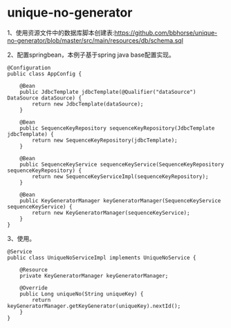 # unique-no-generator
1、使用资源文件中的数据库脚本创建表:https://github.com/bbhorse/unique-no-generator/blob/master/src/main/resources/db/schema.sql

2、配置springbean，本例子基于spring java base配置实现。
    
    @Configuration
    public class AppConfig {

        @Bean
        public JdbcTemplate jdbcTemplate(@Qualifier("dataSource") DataSource dataSource) {
            return new JdbcTemplate(dataSource);
        }

        @Bean
        public SequenceKeyRepository sequenceKeyRepository(JdbcTemplate jdbcTemplate) {
            return new SequenceKeyRepository(jdbcTemplate);
        }

        @Bean
        public SequenceKeyService sequenceKeyService(SequenceKeyRepository sequenceKeyRepository) {
            return new SequenceKeyServiceImpl(sequenceKeyRepository);
        }

        @Bean
        public KeyGeneratorManager keyGeneratorManager(SequenceKeyService sequenceKeyService) {
            return new KeyGeneratorManager(sequenceKeyService);
        }
    }

3、使用。

    @Service
    public class UniqueNoServiceImpl implements UniqueNoService {

        @Resource
        private KeyGeneratorManager keyGeneratorManager;

        @Override
        public Long uniqueNo(String uniqueKey) {
            return keyGeneratorManager.getKeyGenerator(uniqueKey).nextId();
        }
    }
